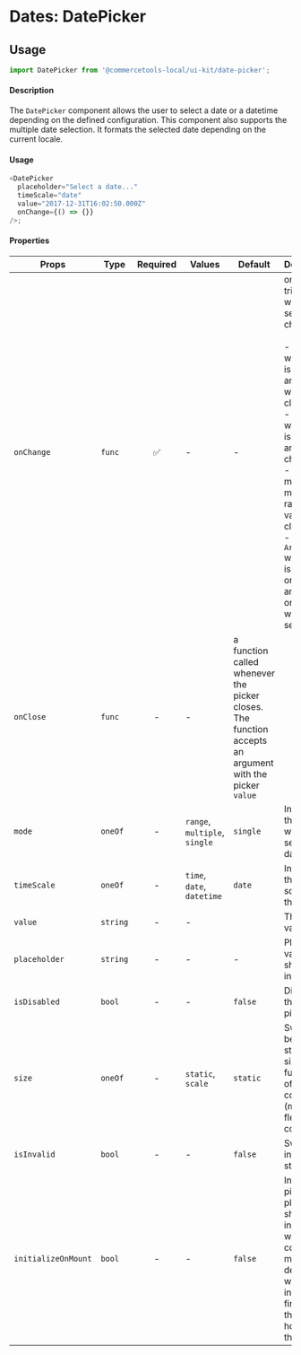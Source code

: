 # Dates: DatePicker

## Usage

```js
import DatePicker from '@commercetools-local/ui-kit/date-picker';
```

#### Description

The `DatePicker` component allows the user to select a date or a datetime
depending on the defined configuration. This component also supports the
multiple date selection. It formats the selected date depending on the current
locale.

#### Usage

```js
<DatePicker
  placeholder="Select a date..."
  timeScale="date"
  value="2017-12-31T16:02:50.000Z"
  onChange={() => {}}
/>;
```

#### Properties

| Props | Type | Required | Values | Default  | Description |
| --- | --- | :---: | --- | --- | --- |
| `onChange` | `func` | ✅ | - | - | onChange triggered when selection changed.<br /><br />- `undefined` when mode is single and value was cleared<br />- `Date` when mode is single and value changed<br />- `[]` when mode is multiple or range and value was cleared<br />- `Array<Date>` when mode is multiple or range and at least one date was selected |
| `onClose` | `func` | - | - | a function called whenever the picker closes. The function accepts an argument with the picker `value`
| `mode` | `oneOf` | - | `range`, `multiple`, `single` | `single` | Indicates the mode we can select dates |
| `timeScale` | `oneOf` | - | `time`, `date`, `datetime` | `date` | Indicates the time scale for the picker |
| `value` | `string` | - | - | | The date value |
| `placeholder` | `string` | - | - | - | Placeholder value to show in the input field |
| `isDisabled` | `bool` | - | - | `false` | Disables the date picker |
| `size` | `oneOf` | - | `static`, `scale` | `static` | Switches between standard-size and full-width of the container (must be a flex-context) |
| `isInvalid` | `bool` | - | - | `false` | Switches to invalid-state |
| `initializeOnMount` | `bool` | - | - | `false` | In case the picker plugin should be initialized when the component mounts (by default it will be initialized first when the user hovers with the mouse) |
